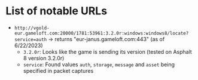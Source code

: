 # List of notable URLs
- `http://vgold-eur.gameloft.com:20000/1781:53961:3.2.0r:windows:windows8/locate?service=auth` -> returns "eur-janus.gameloft.com:443" (as of 6/22/2023)
  * `3.2.0r`: Looks like the game is sending its version (tested on Asphalt 8 version 3.2.0r)
  * `service`: Found values `auth`, `storage`, `message` and `asset` being specified in packet captures
